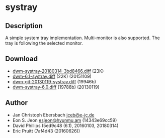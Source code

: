 systray
=======

Description
-----------
A simple system tray implementation. Multi-monitor is also supported. The tray
is following the selected monitor.

Download
--------
* [dwm-systray-20180314-3bd8466.diff](dwm-systray-20180314-3bd8466.diff) (23K)
* [dwm-6.1-systray.diff](dwm-6.1-systray.diff) (22K) (20151109)
* [dwm-git-20130119-systray.diff](dwm-git-20130119-systray.diff) (19946b)
* [dwm-systray-6.0.diff](dwm-systray-6.0.diff) (19788b) (20130119)

Author
------
* Jan Christoph Ebersbach <jceb@e-jc.de>
* Eon S. Jeon <esjeon@hyunmu.am> (14343e69cc59)
* David Phillips (5ed9c48 (6.1), 20160103, 20180314)
* Eric Pruitt (7af4d43 (20160626))

